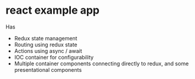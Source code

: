 # react example app

Has

* Redux state management
* Routing using redux state
* Actions using async / await
* IOC container for configurability
* Multiple container components connecting directly to redux, and some presentational components
